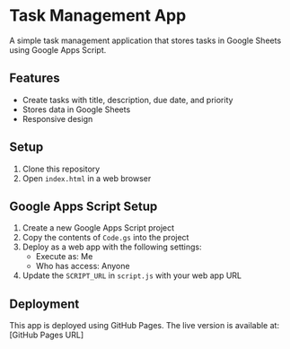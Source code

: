 # Task Management App

A simple task management application that stores tasks in Google Sheets using Google Apps Script.

## Features

- Create tasks with title, description, due date, and priority
- Stores data in Google Sheets
- Responsive design

## Setup

1. Clone this repository
2. Open `index.html` in a web browser

## Google Apps Script Setup

1. Create a new Google Apps Script project
2. Copy the contents of `Code.gs` into the project
3. Deploy as a web app with the following settings:
   - Execute as: Me
   - Who has access: Anyone
4. Update the `SCRIPT_URL` in `script.js` with your web app URL

## Deployment

This app is deployed using GitHub Pages. The live version is available at: [GitHub Pages URL]
